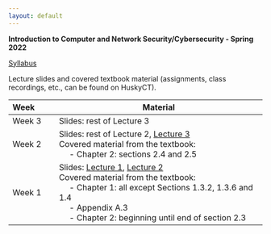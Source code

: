 ```yaml
---
layout: default
---
```


**Introduction to Computer and Network Security/Cybersecurity - Spring 2022**

[Syllabus](./syllabus.pdf)

Lecture slides and covered textbook material (assignments, class recordings, etc., can be found on HuskyCT).

| Week&emsp;&emsp;| Material           |
|----------|--------------------|
| Week 3 | Slides: rest of Lecture 3 |
| Week 2 | Slides: rest of Lecture 2, [Lecture 3](./lecture3.pdf) <br/> Covered material from the textbook: <br/> &emsp; - Chapter 2: sections 2.4 and 2.5 |
| Week 1 | Slides: [Lecture 1](./lecture1.pdf), [Lecture 2](./lecture2.pdf) <br/> Covered material from the textbook: <br/> &emsp; - Chapter 1: all except Sections 1.3.2, 1.3.6 and 1.4 <br/> &emsp; - Appendix A.3 <br/> &emsp; - Chapter 2: beginning until end of section 2.3|